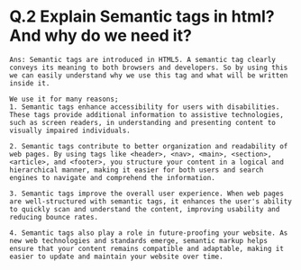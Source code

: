 # Q.2 Explain Semantic tags in html? And why do we need it?

    Ans: Semantic tags are introduced in HTML5. A semantic tag clearly conveys its meaning to both browsers and developers. So by using this we can easily understand why we use this tag and what will be written inside it.
  
    We use it for many reasons; 
    1. Semantic tags enhance accessibility for users with disabilities. These tags provide additional information to assistive technologies, such as screen readers, in understanding and presenting content to visually impaired individuals.

    2. Semantic tags contribute to better organization and readability of web pages. By using tags like <header>, <nav>, <main>, <section>, <article>, and <footer>, you structure your content in a logical and hierarchical manner, making it easier for both users and search engines to navigate and comprehend the information.

    3. Semantic tags improve the overall user experience. When web pages are well-structured with semantic tags, it enhances the user's ability to quickly scan and understand the content, improving usability and reducing bounce rates.

    4. Semantic tags also play a role in future-proofing your website. As new web technologies and standards emerge, semantic markup helps ensure that your content remains compatible and adaptable, making it easier to update and maintain your website over time.
